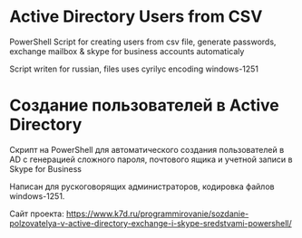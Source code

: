 # Active Directory Users from CSV
PowerShell Script for creating users from csv file, generate passwords, exchange mailbox &amp; skype for business accounts automaticaly 

Script writen for russian, files uses cyrilyc encoding windows-1251 

# Создание пользователей в Active Directory
Скрипт на PowerShell для автоматического создания пользователей в AD с генерацией сложного пароля, почтового ящика и учетной записи в Skype for Business

Написан для рускоговорящих администраторов, кодировка файлов windows-1251.

Сайт проекта: https://www.k7d.ru/programmirovanie/sozdanie-polzovatelya-v-active-directory-exchange-i-skype-sredstvami-powershell/
